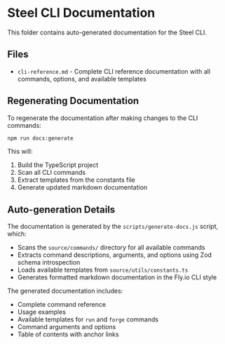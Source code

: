 # Steel CLI Documentation

This folder contains auto-generated documentation for the Steel CLI.

## Files

- `cli-reference.md` - Complete CLI reference documentation with all commands, options, and available templates

## Regenerating Documentation

To regenerate the documentation after making changes to the CLI commands:

```bash
npm run docs:generate
```

This will:

1. Build the TypeScript project
2. Scan all CLI commands
3. Extract templates from the constants file
4. Generate updated markdown documentation

## Auto-generation Details

The documentation is generated by the `scripts/generate-docs.js` script, which:

- Scans the `source/commands/` directory for all available commands
- Extracts command descriptions, arguments, and options using Zod schema introspection
- Loads available templates from `source/utils/constants.ts`
- Generates formatted markdown documentation in the Fly.io CLI style

The generated documentation includes:

- Complete command reference
- Usage examples
- Available templates for `run` and `forge` commands
- Command arguments and options
- Table of contents with anchor links

